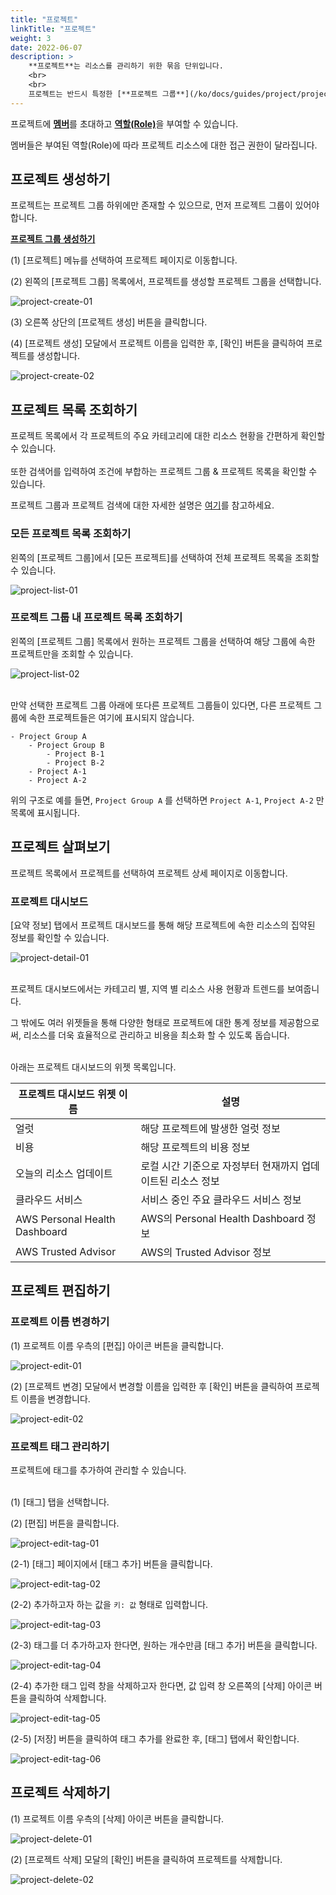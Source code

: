 ```yaml
---
title: "프로젝트"
linkTitle: "프로젝트"
weight: 3
date: 2022-06-07
description: >
    **프로젝트**는 리소스를 관리하기 위한 묶음 단위입니다.
    <br>
    <br>
    프로젝트는 반드시 특정한 [**프로젝트 그룹**](/ko/docs/guides/project/project-group)에 속해야 하며, 프로젝트 아래에는 더 이상의 계층이 존재할 수 없습니다.
---
```

프로젝트에 [**멤버**](/ko/docs/guides/project/member)를 초대하고 [**역할(Role)**](/ko/docs/guides/administration/iam-role)을 부여할 수 있습니다.

멤버들은 부여된 역할(Role)에 따라 프로젝트 리소스에 대한 접근 권한이 달라집니다.

## 프로젝트 생성하기

프로젝트는 프로젝트 그룹 하위에만 존재할 수 있으므로, 먼저 프로젝트 그룹이 있어야 합니다.

[**프로젝트 그룹 생성하기**](/ko/docs/guides/project/project-group/#프로젝트-그룹-생성하기)

(1) [프로젝트] 메뉴를 선택하여 프로젝트 페이지로 이동합니다.

(2) 왼쪽의 [프로젝트 그룹] 목록에서, 프로젝트를 생성할 프로젝트 그룹을 선택합니다.

![project-create-01](/ko/docs/guides/project/project-img/project-create-01.png)

(3) 오른쪽 상단의 [프로젝트 생성] 버튼을 클릭합니다.

(4) [프로젝트 생성] 모달에서 프로젝트 이름을 입력한 후, [확인] 버튼을 클릭하여 프로젝트를 생성합니다.

![project-create-02](/ko/docs/guides/project/project-img/project-create-02.png)

## 프로젝트 목록 조회하기

프로젝트 목록에서 각 프로젝트의 주요 카테고리에 대한 리소스 현황을 간편하게 확인할 수 있습니다.
<br>
<br>
또한 검색어를 입력하여 조건에 부합하는 프로젝트 그룹 & 프로젝트 목록을 확인할 수 있습니다. 

프로젝트 그룹과 프로젝트 검색에 대한 자세한 설명은 [여기](/ko/docs/guides/project/project-group/#프로젝트-그룹--프로젝트-검색하기)를 참고하세요.

### 모든 프로젝트 목록 조회하기

왼쪽의 [프로젝트 그룹]에서 [모든 프로젝트]를 선택하여 전체 프로젝트 목록을 조회할 수 있습니다.

![project-list-01](/ko/docs/guides/project/project-img/project-list-01.png)

### 프로젝트 그룹 내 프로젝트 목록 조회하기

왼쪽의 [프로젝트 그룹] 목록에서 원하는 프로젝트 그룹을 선택하여 해당 그룹에 속한 프로젝트만을 조회할 수 있습니다.

![project-list-02](/ko/docs/guides/project/project-img/project-list-02.png)

<br>
만약 선택한 프로젝트 그룹 아래에 또다른 프로젝트 그룹들이 있다면, 다른 프로젝트 그룹에 속한 프로젝트들은 여기에 표시되지 않습니다.

```
- Project Group A
    - Project Group B
        - Project B-1
        - Project B-2
    - Project A-1
    - Project A-2
```

위의 구조로 예를 들면, `Project Group A` 를 선택하면 `Project A-1`, `Project A-2` 만 목록에 표시됩니다.

## 프로젝트 살펴보기

프로젝트 목록에서 프로젝트를 선택하여 프로젝트 상세 페이지로 이동합니다.

### 프로젝트 대시보드

[요약 정보] 탭에서 프로젝트 대시보드를 통해 해당 프로젝트에 속한 리소스의 집약된 정보를 확인할 수 있습니다.

![project-detail-01](/ko/docs/guides/project/project-img/project-detail-01.png)

<br>
프로젝트 대시보드에서는 카테고리 별, 지역 별 리소스 사용 현황과 트렌드를 보여줍니다.

그 밖에도 여러 위젯들을 통해 다양한 형태로 프로젝트에 대한 통계 정보를 제공함으로써, 리소스를 더욱 효율적으로 관리하고 비용을 최소화 할 수 있도록 돕습니다.

<br>
아래는 프로젝트 대시보드의 위젯 목록입니다.

| 프로젝트 대시보드 위젯 이름 | 설명 |
| -- | -- |
| 얼럿 | 해당 프로젝트에 발생한 얼럿 정보 |
| 비용 | 해당 프로젝트의 비용 정보 |
| 오늘의 리소스 업데이트 | 로컬 시간 기준으로 자정부터 현재까지 업데이트된 리소스 정보 |
| 클라우드 서비스 | 서비스 중인 주요 클라우드 서비스 정보 |
| AWS Personal Health Dashboard | AWS의 Personal Health Dashboard 정보 |
| AWS Trusted Advisor | AWS의 Trusted Advisor 정보 |

## 프로젝트 편집하기

### 프로젝트 이름 변경하기

(1) 프로젝트 이름 우측의 [편집] 아이콘 버튼을 클릭합니다.

![project-edit-01](/ko/docs/guides/project/project-img/project-edit-01.png)

(2) [프로젝트 변경] 모달에서 변경할 이름을 입력한 후 [확인] 버튼을 클릭하여 프로젝트 이름을 변경합니다.

![project-edit-02](/ko/docs/guides/project/project-img/project-edit-02.png)

### 프로젝트 태그 관리하기

프로젝트에 태그를 추가하여 관리할 수 있습니다.
<br>
<br>

(1) [태그] 탭을 선택합니다.

(2) [편집] 버튼을 클릭합니다.

![project-edit-tag-01](/ko/docs/guides/project/project-img/project-edit-tag-01.png)

(2-1) [태그] 페이지에서 [태그 추가] 버튼을 클릭합니다.

![project-edit-tag-02](/ko/docs/guides/project/project-img/project-edit-tag-02.png)

(2-2) 추가하고자 하는 값을 `키: 값` 형태로 입력합니다.

![project-edit-tag-03](/ko/docs/guides/project/project-img/project-edit-tag-03.png)

(2-3) 태그를 더 추가하고자 한다면, 원하는 개수만큼 [태그 추가] 버튼을 클릭합니다.

![project-edit-tag-04](/ko/docs/guides/project/project-img/project-edit-tag-04.png)

(2-4) 추가한 태그 입력 창을 삭제하고자 한다면, 값 입력 창 오른쪽의 [삭제] 아이콘 버튼을 클릭하여 삭제합니다.

![project-edit-tag-05](/ko/docs/guides/project/project-img/project-edit-tag-05.png)

(2-5) [저장] 버튼을 클릭하여 태그 추가를 완료한 후, [태그] 탭에서 확인합니다.

![project-edit-tag-06](/ko/docs/guides/project/project-img/project-edit-tag-06.png)

## 프로젝트 삭제하기

(1) 프로젝트 이름 우측의 [삭제] 아이콘 버튼을 클릭합니다.

![project-delete-01](/ko/docs/guides/project/project-img/project-delete-01.png)

(2) [프로젝트 삭제] 모달의 [확인] 버튼을 클릭하여 프로젝트를 삭제합니다.

![project-delete-02](/ko/docs/guides/project/project-img/project-delete-02.png)
